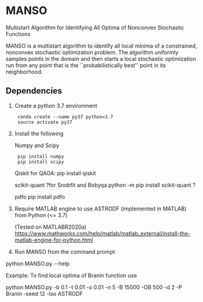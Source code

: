 # MANSO
Multistart Algorithm for Identifying All Optima of Nonconvex Stochastic Functions

MANSO is a multistart algorithm to identify all local minima
 of a constrained, nonconvex stochastic optimization problem. The algorithm
 uniformly samples points in the domain and then starts a local stochastic
 optimization run from any point that is the ``probabilistically best'' point in
 its neighborhood.
 

## Dependencies
1. Create a python 3.7 environment 

		conda create --name py37 python=3.7
		source activate py37

2. Install the following 
	
	Numpy and Scipy
	
		pip install numpy
		pip install scipy
	
    Qiskit for QAOA:
    	pip install qiskit

	scikit-quant ?for Snobfit and Bobyqa
    	python -m pip install scikit-quant ?

	pdfo 
		pip install pdfo
	

3. Require MATLAB engine to use ASTRODF (implemented in MATLAB) from Python (<= 3.7)

	(Tested on MATLABR2020a)
	https://www.mathworks.com/help/matlab/matlab_external/install-the-matlab-engine-for-python.html
		

4. Run MANSO from the command prompt

python MANSO.py --help

Example:
To find local optima of Branin function use

python MANSO.py -b 0.1 -t 0.01 -o 0.01 -n 5 -B 15000 -OB 500 -d 2 -P Branin -seed 12 -lso ASTRODF


